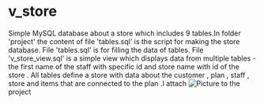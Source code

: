 # v_store

Simple MySQL database about a store which includes 9 tables.In folder 'project' the content of file 'tables.sql' is the script for making the store database. File 'tables.sql' is for filling the data of tables. File 'v_store_view.sql' is a simple view which displays data from multiple tables - the first name of the staff with specific id and store name with id of the store . All tables define a store with data about the customer , plan , staff , store and items that are connected to the plan .I attach
![Picture](https://github.com/denislavdanov/v_store/tree/main/project/image.jpg?raw=true) 
to the project
